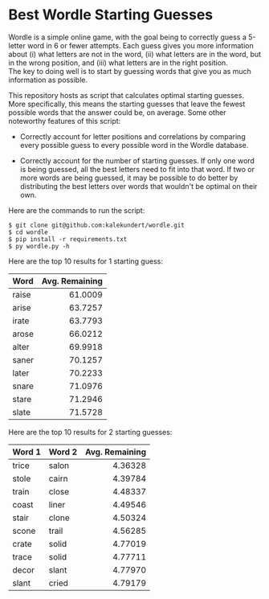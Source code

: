 Best Wordle Starting Guesses
============================
Wordle is a simple online game, with the goal being to correctly guess a 
5-letter word in 6 or fewer attempts.  Each guess gives you more information 
about (i) what letters are not in the word, (ii) what letters are in the word, 
but in the wrong position, and (iii) what letters are in the right position.  
The key to doing well is to start by guessing words that give you as much 
information as possible.

This repository hosts as script that calculates optimal starting guesses.  More 
specifically, this means the starting guesses that leave the fewest possible 
words that the answer could be, on average.  Some other noteworthy features of 
this script:

- Correctly account for letter positions and correlations by comparing every 
  possible guess to every possible word in the Wordle database.

- Correctly account for the number of starting guesses.  If only one word is 
  being guessed, all the best letters need to fit into that word.  If two or 
  more words are being guessed, it may be possible to do better by distributing 
  the best letters over words that wouldn't be optimal on their own.

Here are the commands to run the script:
```
$ git clone git@github.com:kalekundert/wordle.git
$ cd wordle
$ pip install -r requirements.txt
$ py wordle.py -h
```

Here are the top 10 results for 1 starting guess:

| Word  | Avg. Remaining |
|:------|---------------:|
| raise |        61.0009 |
| arise |        63.7257 |
| irate |        63.7793 |
| arose |        66.0212 |
| alter |        69.9918 |
| saner |        70.1257 |
| later |        70.2233 |
| snare |        71.0976 |
| stare |        71.2946 |
| slate |        71.5728 |

Here are the top 10 results for 2 starting guesses:

| Word 1 | Word 2 | Avg. Remaining |
|:-------|:-------|---------------:|
|  trice |  salon |        4.36328 |
|  stole |  cairn |        4.39784 |
|  train |  close |        4.48337 |
|  coast |  liner |        4.49546 |
|  stair |  clone |        4.50324 |
|  scone |  trail |        4.56285 |
|  crate |  solid |        4.77019 |
|  trace |  solid |        4.77711 |
|  decor |  slant |        4.77970 |
|  slant |  cried |        4.79179 |

